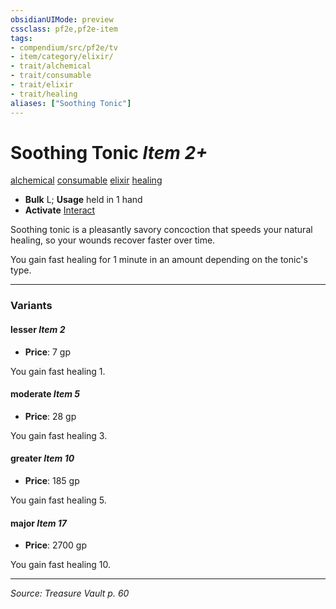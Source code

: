 ```yaml
---
obsidianUIMode: preview
cssclass: pf2e,pf2e-item
tags:
- compendium/src/pf2e/tv
- item/category/elixir/
- trait/alchemical
- trait/consumable
- trait/elixir
- trait/healing
aliases: ["Soothing Tonic"]
---
```

# Soothing Tonic *Item 2+*  
[alchemical](alchemical.md "Alchemical Item Trait")  [consumable](consumable.md "Consumable Item Trait")  [elixir](elixir.md "Elixir Item Trait")  [healing](healing.md "Healing Effect Trait")  

- **Bulk** L; **Usage** held in 1 hand
- **Activate** [Interact](interact.md)

Soothing tonic is a pleasantly savory concoction that speeds your natural healing, so your wounds recover faster over time.

You gain fast healing for 1 minute in an amount depending on the tonic's type.

---

### Variants

#### lesser *Item 2*

- **Price**: 7 gp

You gain fast healing 1.

#### moderate *Item 5*

- **Price**: 28 gp

You gain fast healing 3.

#### greater *Item 10*

- **Price**: 185 gp

You gain fast healing 5.

#### major *Item 17*

- **Price**: 2700 gp

You gain fast healing 10.

---
*Source: Treasure Vault p. 60*